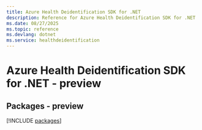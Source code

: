 ```yaml
---
title: Azure Health Deidentification SDK for .NET
description: Reference for Azure Health Deidentification SDK for .NET
ms.date: 08/27/2025
ms.topic: reference
ms.devlang: dotnet
ms.service: healthdeidentification
---
```

# Azure Health Deidentification SDK for .NET - preview
## Packages - preview
[!INCLUDE [packages](health-deidentification-index.md)]